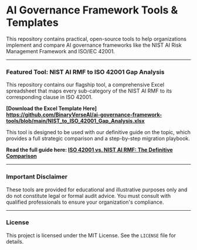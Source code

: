 # AI Governance Framework Tools & Templates

This repository contains practical, open-source tools to help organizations implement and compare AI governance frameworks like the NIST AI Risk Management Framework and ISO/IEC 42001.

---

### **Featured Tool: NIST AI RMF to ISO 42001 Gap Analysis**

This repository contains our flagship tool, a comprehensive Excel spreadsheet that maps every sub-category of the NIST AI RMF to its corresponding clause in ISO 42001.

**[Download the Excel Template Here] https://github.com/BinaryVerseAI/ai-governance-framework-tools/blob/main/NIST_to_ISO_42001_Gap_Analysis.xlsx**

This tool is designed to be used with our definitive guide on the topic, which provides a full strategic comparison and a step-by-step migration playbook.

**Read the full guide here: [ISO 42001 vs. NIST AI RMF: The Definitive Comparison](https://binaryverseai.com/iso-42001-vs-nist-ai-rmf)**

---

### **Important Disclaimer**

These tools are provided for educational and illustrative purposes only and do not constitute legal or formal audit advice. You must consult with qualified professionals to ensure your organization's compliance.

---

### **License**

This project is licensed under the MIT License. See the `LICENSE` file for details.
